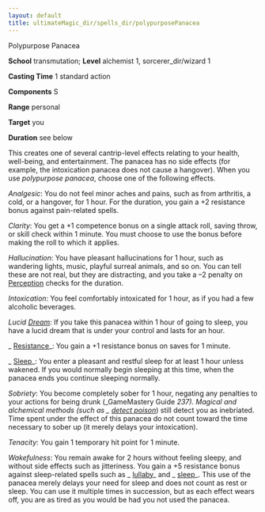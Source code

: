 ```yaml
---
layout: default
title: ultimateMagic_dir/spells_dir/polypurposePanacea
---
```

Polypurpose Panacea

**School** transmutation; **Level** alchemist 1, sorcerer_dir/wizard 1

**Casting Time** 1 standard action

**Components** S

**Range** personal

**Target** you

**Duration** see below

This creates one of several cantrip-level effects relating to your health, well-being, and entertainment. The panacea has no side effects (for example, the intoxication panacea does not cause a hangover). When you use _polypurpose panacea_, choose one of the following effects.

_Analgesic_: You do not feel minor aches and pains, such as from arthritis, a cold, or a hangover, for 1 hour. For the duration, you gain a +2 resistance bonus against pain-related spells.

_Clarity_: You get a +1 competence bonus on a single attack roll, saving throw, or skill check within 1 minute. You must choose to use the bonus before making the roll to which it applies.

_Hallucination_: You have pleasant hallucinations for 1 hour, such as wandering lights, music, playful surreal animals, and so on. You can tell these are not real, but they are distracting, and you take a –2 penalty on [Perception](../../skills_dir/perception#_perception) checks for the duration.

_Intoxication_: You feel comfortably intoxicated for 1 hour, as if you had a few alcoholic beverages.

_Lucid [Dream](../../spells_dir/dream#_dream)_: If you take this panacea within 1 hour of going to sleep, you have a lucid dream that is under your control and lasts for an hour.

_ [Resistance](../../spells_dir/resistance#_resistance)_: You gain a +1 resistance bonus on saves for 1 minute.

_ [Sleep](../../spells_dir/sleep#_sleep)_: You enter a pleasant and restful sleep for at least 1 hour unless wakened. If you would normally begin sleeping at this time, when the panacea ends you continue sleeping normally.

_Sobriety_: You become completely sober for 1 hour, negating any penalties to your actions for being drunk (_GameMastery Guide _237). Magical and alchemical methods (such as _ [detect poison](../../spells_dir/detectPoison#_detect-poison)_) still detect you as inebriated. Time spent under the effect of this panacea do not count toward the time necessary to sober up (it merely delays your intoxication).

_Tenacity_: You gain 1 temporary hit point for 1 minute.

_Wakefulness_: You remain awake for 2 hours without feeling sleepy, and without side effects such as jitteriness. You gain a +5 resistance bonus against sleep-related spells such as _ [lullaby](../../spells_dir/lullaby#_lullaby)_ and _ [sleep](../../spells_dir/sleep#_sleep)_. This use of the panacea merely delays your need for sleep and does not count as rest or sleep. You can use it multiple times in succession, but as each effect wears off, you are as tired as you would be had you not used the panacea.

